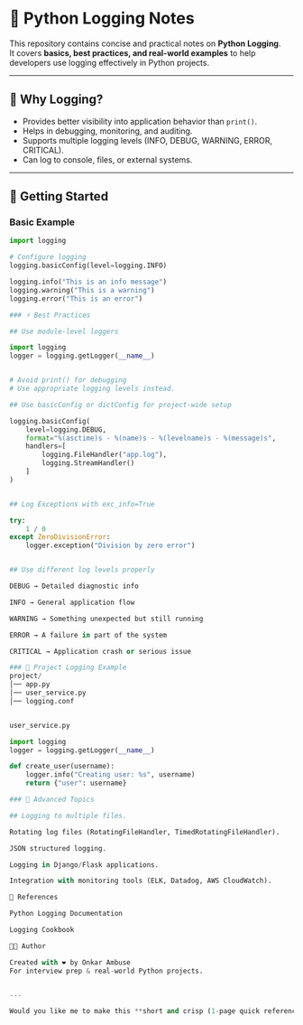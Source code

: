 # 📝 Python Logging Notes

This repository contains concise and practical notes on **Python Logging**.  
It covers **basics, best practices, and real-world examples** to help developers use logging effectively in Python projects.

---

## 📌 Why Logging?
- Provides better visibility into application behavior than `print()`.
- Helps in debugging, monitoring, and auditing.
- Supports multiple logging levels (INFO, DEBUG, WARNING, ERROR, CRITICAL).
- Can log to console, files, or external systems.

---

## 🚀 Getting Started

### Basic Example
```python
import logging

# Configure logging
logging.basicConfig(level=logging.INFO)

logging.info("This is an info message")
logging.warning("This is a warning")
logging.error("This is an error")

### ⚡ Best Practices

## Use module-level loggers

import logging
logger = logging.getLogger(__name__)


# Avoid print() for debugging
# Use appropriate logging levels instead.

## Use basicConfig or dictConfig for project-wide setup

logging.basicConfig(
    level=logging.DEBUG,
    format="%(asctime)s - %(name)s - %(levelname)s - %(message)s",
    handlers=[
        logging.FileHandler("app.log"),
        logging.StreamHandler()
    ]
)


## Log Exceptions with exc_info=True

try:
    1 / 0
except ZeroDivisionError:
    logger.exception("Division by zero error")


## Use different log levels properly

DEBUG → Detailed diagnostic info

INFO → General application flow

WARNING → Something unexpected but still running

ERROR → A failure in part of the system

CRITICAL → Application crash or serious issue

### 📂 Project Logging Example
project/
│── app.py
│── user_service.py
│── logging.conf


user_service.py

import logging
logger = logging.getLogger(__name__)

def create_user(username):
    logger.info("Creating user: %s", username)
    return {"user": username}

### 🔧 Advanced Topics

## Logging to multiple files.

Rotating log files (RotatingFileHandler, TimedRotatingFileHandler).

JSON structured logging.

Logging in Django/Flask applications.

Integration with monitoring tools (ELK, Datadog, AWS CloudWatch).

📖 References

Python Logging Documentation

Logging Cookbook

👨‍💻 Author

Created with ❤️ by Onkar Ambuse
For interview prep & real-world Python projects.


---

Would you like me to make this **short and crisp (1-page quick reference)** or **detailed (like a mini-guide with full explanations)**?
